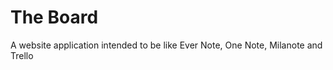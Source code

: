 # The Board  
A website application intended to be like Ever Note, One Note, Milanote and Trello  

